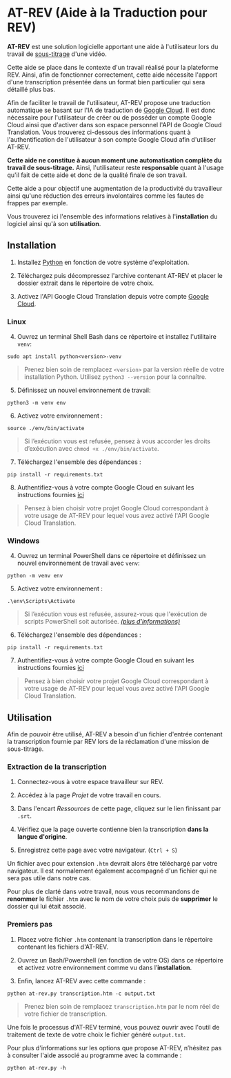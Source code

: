 ﻿# AT-REV (Aide à la Traduction pour REV)

**AT-REV** est une solution logicielle apportant une aide à l'utilisateur lors du travail de <u>sous-titrage</u> d'une vidéo.

Cette aide se place dans le contexte d'un travail réalisé pour la plateforme REV. Ainsi, afin de fonctionner correctement, cette aide nécessite l'apport d'une transcription présentée dans un format bien particulier qui sera détaillé plus bas.

  

Afin de faciliter le travail de l'utilisateur, AT-REV propose une traduction automatique se basant sur l'IA de traduction de [Google Cloud](https://cloud.google.com/translate?hl=fr). Il est donc nécessaire pour l'utilisateur de créer ou de posséder un compte Google Cloud ainsi que d'activer dans son espace personnel l'API de Google Cloud Translation. Vous trouverez ci-dessous des informations quant à l'authentification de l'utilisateur à son compte Google Cloud afin d'utiliser AT-REV.

  

**Cette aide ne constitue à aucun moment une automatisation complète du travail de sous-titrage.** Ainsi, l'utilisateur reste **responsable** quant à l'usage qu'il fait de cette aide et donc de la qualité finale de son travail.

Cette aide a pour objectif une augmentation de la productivité du travailleur ainsi qu'une réduction des erreurs involontaires comme les fautes de frappes par exemple.

  

Vous trouverez ici l'ensemble des informations relatives à l'**installation** du logiciel ainsi qu'à son **utilisation**.

  

## Installation

  

1. Installez [Python](https://www.python.org/downloads/) en fonction de votre système d'exploitation.

2. Téléchargez puis décompressez l'archive contenant AT-REV et placer le dossier extrait dans le répertoire de votre choix.

3. Activez l'API Google Cloud Translation depuis votre compte [Google Cloud](https://cloud.google.com/?hl=fr).

  

### Linux

4. Ouvrez un terminal Shell Bash dans ce répertoire et installez l'utilitaire `venv`:

  ```
  sudo apt install python<version>-venv
  ```

> Prenez bien soin de remplacez `<version>` par la version réelle de votre installation Python. Utilisez `python3 --version` pour la connaître.

5. Définissez un nouvel environnement de travail:

  ```
  python3 -m venv env
  ```

6. Activez votre environnement :

  ```
  source ./env/bin/activate
  ```

> Si l’exécution vous est refusée, pensez à vous accorder les droits d’exécution avec `chmod +x ./env/bin/activate`.

7. Téléchargez l'ensemble des dépendances :

  ```
  pip install -r requirements.txt
  ```

8. Authentifiez-vous à votre compte Google Cloud en suivant les instructions fournies [ici](https://cloud.google.com/sdk/docs/install?hl=fr)

> Pensez à bien choisir votre projet Google Cloud correspondant à votre usage de AT-REV pour lequel vous avez activé l'API Google Cloud Translation.

### Windows

4. Ouvrez un terminal PowerShell dans ce répertoire et définissez un nouvel environnement de travail avec `venv`:

  ```
  python -m venv env
  ```

5. Activez votre environnement :

  ```
  .\env\Scripts\Activate
  ```

> Si l’exécution vous est refusée, assurez-vous que l'exécution de scripts PowerShell soit autorisée. [*(plus d'informations)*](https://learn.microsoft.com/fr-fr/powershell/module/microsoft.powershell.security/set-executionpolicy?view=powershell-7.4)

6. Téléchargez l'ensemble des dépendances :

  ```
  pip install -r requirements.txt
  ```

7. Authentifiez-vous à votre compte Google Cloud en suivant les instructions fournies [ici](https://cloud.google.com/sdk/docs/install?hl=fr)

> Pensez à bien choisir votre projet Google Cloud correspondant à votre usage de AT-REV pour lequel vous avez activé l'API Google Cloud Translation.

  

## Utilisation

Afin de pouvoir être utilisé, AT-REV a besoin d'un fichier d'entrée contenant la transcription fournie par REV lors de la réclamation d'une mission de sous-titrage.

### Extraction de la transcription

1. Connectez-vous à votre espace travailleur sur REV.

2. Accédez à la page *Projet* de votre travail en cours.

3. Dans l'encart *Ressources* de cette page, cliquez sur le lien finissant par `.srt`.

4. Vérifiez que la page ouverte contienne bien la transcription **dans la langue d'origine**.

5. Enregistrez cette page avec votre navigateur. (`Ctrl + S`)

  

Un fichier avec pour extension `.htm` devrait alors être téléchargé par votre navigateur. Il est normalement également accompagné d'un fichier qui ne sera pas utile dans notre cas.

Pour plus de clarté dans votre travail, nous vous recommandons de **renommer** le fichier `.htm` avec le nom de votre choix puis de **supprimer** le dossier qui lui était associé.

  

### Premiers pas

1. Placez votre fichier `.htm` contenant la transcription dans le répertoire contenant les fichiers d'AT-REV.

2. Ouvrez un Bash/Powershell (en fonction de votre OS) dans ce répertoire et activez votre environnement comme vu dans l’**installation**.

3. Enfin, lancez AT-REV avec cette commande :

  ```
  python at-rev.py transcription.htm -c output.txt
  ```

> Prenez bien soin de remplacez `transcription.htm` par le nom réel de votre fichier de transcription.

  

Une fois le processus d'AT-REV terminé, vous pouvez ouvrir avec l'outil de traitement de texte de votre choix le fichier généré `output.txt`.

  

Pour plus d'informations sur les options que propose AT-REV, n’hésitez pas à consulter l'aide associé au programme avec la commande :
  
  ```
  python at-rev.py -h
  ```
